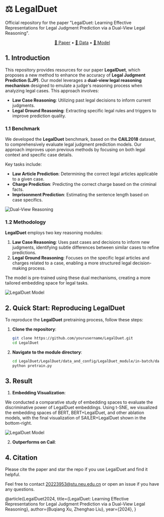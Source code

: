 # ⚖️ LegalDuet  
Official repository for the paper "LegalDuet: Learning Effective Representations for Legal Judgment Prediction via a Dual-View Legal Reasoning".

<p align="center">
    <a href="https://arxiv.org/abs/xxxxxx">📜 Paper</a> •
    <a href="https://huggingface.co/datasets/LegalDuet-Dataset">🤗 Data</a> •
    <a href="https://huggingface.co/models/LegalDuet">🤖 Model</a>
</p>

## 1. Introduction
This repository provides resources for our paper **LegalDuet**, which proposes a new method to enhance the accuracy of **Legal Judgment Prediction (LJP)**. Our model leverages a **dual-view legal reasoning mechanism** designed to emulate a judge's reasoning process when analyzing legal cases. This approach involves:
- **Law Case Reasoning**: Utilizing past legal decisions to inform current judgments.
- **Legal Ground Reasoning**: Extracting specific legal rules and triggers to improve prediction quality.

### 1.1 Benchmark
We developed the **LegalDuet** benchmark, based on the **CAIL2018** dataset, to comprehensively evaluate legal judgment prediction models. Our approach improves upon previous methods by focusing on both legal context and specific case details.

Key tasks include:
- **Law Article Prediction**: Determining the correct legal articles applicable to a given case.
- **Charge Prediction**: Predicting the correct charge based on the criminal facts.
- **Imprisonment Prediction**: Estimating the sentence length based on case specifics.

![Dual-View Reasoning](https://github.com/yourusername/LegalDuet/blob/main/Figure/benchmark.png)

### 1.2 Methodology
**LegalDuet** employs two key reasoning modules:
1. **Law Case Reasoning**: Uses past cases and decisions to inform new judgments, identifying subtle differences between similar cases to refine predictions.
2. **Legal Ground Reasoning**: Focuses on the specific legal articles and charges related to a case, enabling a more structured legal decision-making process.

The model is pre-trained using these dual mechanisms, creating a more tailored embedding space for legal tasks.

![LegalDuet Model](https://github.com/Xubqpanda/LegalDuet/blob/main/LegalDuet/data_and_config/draw/demo.jpg)

## 2. Quick Start: Reproducing LegalDuet

To reproduce the **LegalDuet** pretraining process, follow these steps:

1. **Clone the repository**:
   ```bash
   git clone https://github.com/yourusername/LegalDuet.git
   cd LegalDuet

2. **Navigate to the module directory**:
   ```bash
   cd LegalDuet/LegalDuet/data_and_config/LegalDuet_module/in-batch/data_process/total
   python pretrain.py

## 3. Result 

1. **Embedding Visualization**:

We conducted a comparative study of embedding spaces to evaluate the discriminative power of LegalDuet embeddings. Using t-SNE, we visualized the embedding spaces of BERT, BERT+LegalDuet, and other ablation models, with the final visualization of SAILER+LegalDuet shown in the bottom-right.

![LegalDuet Model](https://github.com/Xubqpanda/LegalDuet/blob/main/LegalDuet/data_and_config/draw/Embedding_Visualization/embedding_visualization_ablation.png)

2. **Outperforms on Cail**:

## 4. Citation

Please cite the paper and star the repo if you use LegalDuet and find it helpful.

Feel free to contact 20223953@stu.neu.edu.cn or open an issue if you have any questions.

@article{LegalDuet2024,
      title={LegalDuet: Learning Effective Representations for Legal Judgment Prediction via a Dual-View Legal Reasoning}, 
      author={Buqiang Xu, Zhenghao Liu},
      year={2024},
}